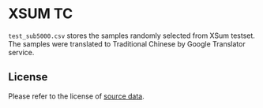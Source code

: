 # XSUM TC

`test_sub5000.csv` stores the samples randomly selected from XSum testset. The samples were translated to Traditional Chinese by Google Translator service.

## License
Please refer to the license of [source data](https://github.com/EdinburghNLP/XSum/tree/master).
